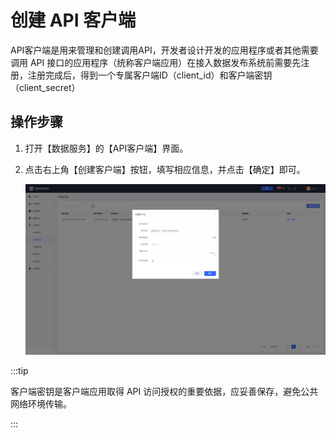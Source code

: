 # 创建 API 客户端

API客户端是用来管理和创建调用API，开发者设计开发的应用程序或者其他需要调用 API 接口的应用程序（统称客户端应用）在接入数据发布系统前需要先注册，注册完成后，得到一个专属客户端ID（client_id）和客户端密钥（client_secret）

## 操作步骤

1. 打开【数据服务】的【API客户端】界面。

2. 点击右上角【创建客户端】按钮，填写相应信息，并点击【确定】即可。

   ![](../../images/create_api_client.png)

:::tip

客户端密钥是客户端应用取得 API 访问授权的重要依据，应妥善保存，避免公共网络环境传输。

:::

